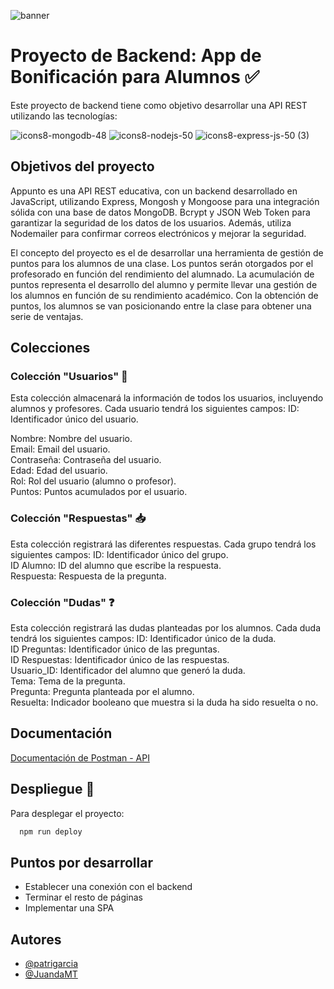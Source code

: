 
![banner](https://github.com/JuandaMT/Proyecto-Backend-App-Puntos/assets/130000511/b24f1ec2-04d8-43ec-b28a-589e20a956ec)


# Proyecto de Backend: App de Bonificación para Alumnos :white_check_mark:

Este proyecto de backend tiene como objetivo desarrollar una API REST utilizando las tecnologías:

![icons8-mongodb-48](https://github.com/JuandaMT/Proyecto-Backend-App-Puntos/assets/130000511/76a10dc6-c2dc-4fcb-8ab0-9064ecdd8a14)
![icons8-nodejs-50](https://github.com/JuandaMT/Proyecto-Backend-App-Puntos/assets/130000511/bb088984-7967-45a7-8189-6237347b531e)
![icons8-express-js-50 (3)](https://github.com/JuandaMT/Proyecto-Backend-App-Puntos/assets/130000511/527f342c-4798-43ac-9114-352535c69028)


## Objetivos del proyecto
Appunto es una API REST educativa, con un backend desarrollado en JavaScript, utilizando Express, Mongosh y Mongoose para una integración sólida con una base de datos MongoDB. Bcrypt y JSON Web Token para garantizar la seguridad de los datos de los usuarios. Además, utiliza Nodemailer para confirmar correos electrónicos y mejorar la seguridad.

El concepto del proyecto es el de desarrollar una herramienta de gestión de puntos para los alumnos de una clase. Los puntos serán otorgados por el profesorado en función del rendimiento del alumnado. La acumulación de puntos representa el desarrollo del alumno y permite llevar una gestión de los alumnos en función de su rendimiento académico. Con la obtención de puntos, los alumnos se van posicionando entre la clase para obtener una serie de ventajas.

## Colecciones

### Colección "Usuarios" 👤

Esta colección almacenará la información de todos los usuarios, incluyendo alumnos y profesores. Cada usuario tendrá los siguientes campos:
ID: Identificador único del usuario.

Nombre: Nombre del usuario. <br>
Email: Email del usuario.<br>
Contraseña: Contraseña del usuario.<br>
Edad: Edad del usuario.<br>
Rol: Rol del usuario (alumno o profesor).<br>
Puntos: Puntos acumulados por el usuario.<br>

### Colección "Respuestas" 📥

Esta colección registrará las diferentes respuestas. Cada grupo tendrá los siguientes campos:
ID: Identificador único del grupo.<br>
ID Alumno: ID del alumno que escribe la respuesta.<br>
Respuesta: Respuesta de la pregunta.

### Colección "Dudas" ❓

Esta colección registrará las dudas planteadas por los alumnos. Cada duda tendrá los siguientes campos:
ID: Identificador único de la duda.<br>
ID Preguntas: Identificador único de las preguntas.<br>
ID Respuestas: Identificador único de las respuestas.<br>
Usuario_ID: Identificador del alumno que generó la duda.<br>
Tema: Tema de la pregunta.<br>
Pregunta: Pregunta planteada por el alumno.<br>
Resuelta: Indicador booleano que muestra si la duda ha sido resuelta o no.

## Documentación

[Documentación de Postman - API](https://documenter.getpostman.com/view/28245188/2s946maA1f) 


## Despliegue 🚀


Para desplegar el proyecto:

```bash
  npm run deploy
```
## Puntos por desarrollar
* Establecer una conexión con el backend
* Terminar el resto de páginas
* Implementar una SPA
## Autores

- [@patrigarcia ]([https://github.com/JuandaMT/Proyecto-Backend](https://github.com/patrigarcia))
- [@JuandaMT]([https://github.com/JuandaMT/Proyecto-Backend](https://github.com/JuandaMT)https://github.com/JuandaMT)
